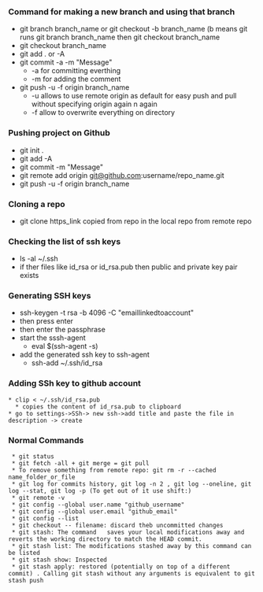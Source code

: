 ### Command for making a new branch and using that branch
  * git branch branch_name or git checkout -b branch_name (b means git runs git branch branch_name then git checkout branch_name
  * git checkout branch_name
  * git add . or -A
  * git commit -a -m "Message"
      * -a for committing everthing
      * -m for adding the comment
  * git push -u -f origin branch_name
      * -u allows to use remote origin as default for easy push and pull without specifying origin again n again
      * -f allow to overwrite everything on directory
 
### Pushing project on Github
  * git init . 
  * git add -A
  * git commit -m "Message"
  * git remote add origin git@github.com:username/repo_name.git
  * git push -u -f origin branch_name
  
### Cloning a repo
 * git clone https_link copied from repo in the local repo from remote repo
 
 ### Checking the list of ssh keys
   * ls -al ~/.ssh
   * if ther files like id_rsa or id_rsa.pub then public and private key pair exists
   
 ### Generating SSH keys
  * ssh-keygen -t rsa -b 4096 -C "emaillinkedtoaccount"
  * then press enter
  * then enter the passphrase
  * start the sssh-agent
     * eval $(ssh-agent -s)
  * add the generated ssh key to ssh-agent
    * ssh-add ~/.ssh/id_rsa
    
  ### Adding SSh key to github account
    * clip < ~/.ssh/id_rsa.pub
      * copies the content of id_rsa.pub to clipboard
    * go to settings->SSh-> new ssh->add title and paste the file in description -> create  
      
  ###  Normal Commands
     * git status
     * git fetch -all + git merge = git pull
     * To remove something from remote repo: git rm -r --cached name_folder_or_file
     * git log for commits history, git log -n 2 , git log --oneline, git log --stat, git log -p (To get out of it use shift:)
     * git remote -v
     * git config --global user.name "github_username"
     * git config --global user.email "github_email"
     * git config --list
     * git checkout -- filename: discard theb uncommitted changes
     * git stash: The command   saves your local modifications away and reverts the working directory to match the HEAD commit.
     * git stash list: The modifications stashed away by this command can be listed 
     * git stash show: Inspected 
     * git stash apply: restored (potentially on top of a different commit) . Calling git stash without any arguments is equivalent to git stash push
